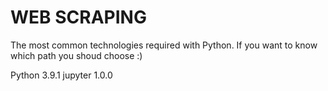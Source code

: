 # WEB SCRAPING 

The most common technologies required with Python. 
If you want to know which path you shoud choose :)


Python 3.9.1
jupyter 1.0.0



